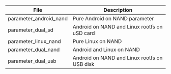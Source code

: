 | File                   | Description                                  |
| ---------------------- | -------------------------------------------- |
| parameter_android_nand | Pure Android on NAND parameter               |
| parameter_dual_sd	 | Android on NAND and Linux rootfs on uSD card |
| parameter_linux_nand	 | Pure Linux on NAND                           |
| parameter_dual_nand	 | Android and Linux on NAND                    |
| parameter_dual_usb	 | Android on NAND and Linux rootfs on USB disk |
